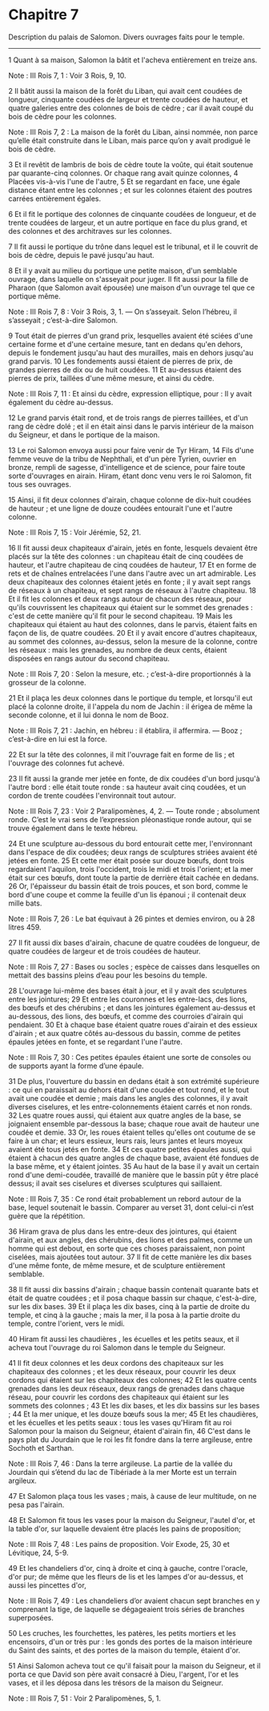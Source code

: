 # Chapitre 7

Description du palais de Salomon.
Divers ouvrages faits pour le temple.

***

1 Quant à sa maison, Salomon la bâtit et l'acheva entièrement en treize ans.

<span class="bible-note">Note : </span> III Rois 7, 1 : Voir 3 Rois, 9, 10.


2 Il bâtit aussi la maison de la forêt du Liban, qui avait cent coudées de longueur, cinquante coudées de largeur et trente coudées de hauteur, et quatre galeries entre des colonnes de bois de cèdre ; car il avait coupé du bois de cèdre pour les colonnes.

<span class="bible-note">Note : </span> III Rois 7, 2 : La maison de la forêt du Liban, ainsi nommée, non parce qu’elle était construite dans le Liban, mais parce qu’on y avait prodigué le bois de cèdre.

3 Et il revêtit de lambris de bois de cèdre toute la voûte, qui était soutenue par quarante-cinq colonnes. Or chaque rang avait quinze colonnes, 4 Placées vis-à-vis l'une de l'autre, 5 Et se regardant en face, une égale distance étant entre les colonnes ; et sur les colonnes étaient des poutres carrées entièrement égales.


6 Et il fit le portique des colonnes de cinquante coudées de longueur, et de trente coudées de largeur, et un autre portique en face du plus grand, et des colonnes et des architraves sur les colonnes.


7 Il fit aussi le portique du trône dans lequel est le tribunal, et il le couvrit de bois de cèdre, depuis le pavé jusqu'au haut.


8 Et il y avait au milieu du portique une petite maison, d'un semblable ouvrage, dans laquelle on s'asseyait pour juger. Il fit aussi pour la fille de Pharaon (que Salomon avait épousée) une maison d'un ouvrage tel que ce portique même.

<span class="bible-note">Note : </span> III Rois 7, 8 : Voir 3 Rois, 3, 1. ― On s’asseyait. Selon l’hébreu, il s’asseyait ; c’est-à-dire Salomon.


9 Tout était de pierres d'un grand prix, lesquelles avaient été sciées d'une certaine forme et d'une certaine mesure, tant en dedans qu'en dehors, depuis le fondement jusqu'au haut des murailles, mais en dehors jusqu'au grand parvis. 10 Les fondements aussi étaient de pierres de prix, de grandes pierres de dix ou de huit coudées. 11 Et au-dessus étaient des pierres de prix, taillées d'une même mesure, et ainsi du cèdre.

<span class="bible-note">Note : </span> III Rois 7, 11 : Et ainsi du cèdre, expression elliptique, pour : Il y avait également du cèdre au-dessus.

12 Le grand parvis était rond, et de trois rangs de pierres taillées, et d'un rang de cèdre dolé ; et il en était ainsi dans le parvis intérieur de la maison du Seigneur, et dans le portique de la maison.


13 Le roi Salomon envoya aussi pour faire venir de Tyr Hiram, 14 Fils d'une femme veuve de la tribu de Nephthali, et d'un père Tyrien, ouvrier en bronze, rempli de sagesse, d'intelligence et de science, pour faire toute sorte d'ouvrages en airain. Hiram, étant donc venu vers le roi Salomon, fit tous ses ouvrages.


15 Ainsi, il fit deux colonnes d'airain, chaque colonne de dix-huit coudées de hauteur ; et une ligne de douze coudées entourait l'une et l'autre colonne.

<span class="bible-note">Note : </span> III Rois 7, 15 : Voir Jérémie, 52, 21.

16 Il fit aussi deux chapiteaux d'airain, jetés en fonte, lesquels devaient être placés sur la tête des colonnes : un chapiteau était de cinq coudées de hauteur, et l'autre chapiteau de cinq coudées de hauteur, 17 Et en forme de rets et de chaînes entrelacées l'une dans l'autre avec un art admirable. Les deux chapiteaux des colonnes étaient jetés en fonte ; il y avait sept rangs de réseaux à un chapiteau, et sept rangs de réseaux à l'autre chapiteau. 18 Et il fit les colonnes et deux rangs autour de chacun des réseaux, pour qu'ils couvrissent les chapiteaux qui étaient sur le sommet des grenades : c'est de cette manière qu'il fit pour le second chapiteau. 19 Mais les chapiteaux qui étaient au haut des colonnes, dans le parvis, étaient faits en façon de lis, de quatre coudées. 20 Et il y avait encore d'autres chapiteaux, au sommet des colonnes, au-dessus, selon la mesure de la colonne, contre les réseaux : mais les grenades, au nombre de deux cents, étaient disposées en rangs autour du second chapiteau.

<span class="bible-note">Note : </span> III Rois 7, 20 : Selon la mesure, etc. ; c’est-à-dire proportionnés à la grosseur de la colonne.

21 Et il plaça les deux colonnes dans le portique du temple, et lorsqu'il eut placé la colonne droite, il l'appela du nom de Jachin : il érigea de même la seconde colonne, et il lui donna le nom de Booz.

<span class="bible-note">Note : </span> III Rois 7, 21 : Jachin, en hébreu : il établira, il affermira. ― Booz ; c’est-à-dire en lui est la force.

22 Et sur la tête des colonnes, il mit l'ouvrage fait en forme de lis ; et l'ouvrage des colonnes fut achevé.


23 Il fit aussi la grande mer jetée en fonte, de dix coudées d'un bord jusqu'à l'autre bord : elle était toute ronde : sa hauteur avait cinq coudées, et un cordon de trente coudées l'environnait tout autour.

<span class="bible-note">Note : </span> III Rois 7, 23 : Voir 2 Paralipomènes, 4, 2. ― Toute ronde ; absolument ronde. C’est le vrai sens de l’expression pléonastique ronde autour, qui se trouve également dans le texte hébreu.

24 Et une sculpture au-dessous du bord entourait cette mer, l'environnant dans l'espace de dix coudées; deux rangs de sculptures striées avaient été jetées en fonte. 25 Et cette mer était posée sur douze bœufs, dont trois regardaient l'aquilon, trois l'occident, trois le midi et trois l'orient; et la mer était sur ces bœufs, dont toute la partie de derrière était cachée en dedans. 26 Or, l'épaisseur du bassin était de trois pouces, et son bord, comme le bord d'une coupe et comme la feuille d'un lis épanoui ; il contenait deux mille bats.

<span class="bible-note">Note : </span> III Rois 7, 26 : Le bat équivaut à 26 pintes et demies environ, ou à 28 litres 459.


27 Il fit aussi dix bases d'airain, chacune de quatre coudées de longueur, de quatre coudées de largeur et de trois coudées de hauteur.

<span class="bible-note">Note : </span> III Rois 7, 27 : Bases ou socles ; espèce de caisses dans lesquelles on mettait des bassins pleins d’eau pour les besoins du temple.

28 L'ouvrage lui-même des bases était à jour, et il y avait des sculptures entre les jointures; 29 Et entre les couronnes et les entre-lacs, des lions, des bœufs et des chérubins ; et dans les jointures également au-dessus et au-dessous, des lions, des bœufs, et comme des courroies d'airain qui pendaient. 30 Et à chaque base étaient quatre roues d'airain et des essieux d'airain ; et aux quatre côtés au-dessous du bassin, comme de petites épaules jetées en fonte, et se regardant l'une l'autre.

<span class="bible-note">Note : </span> III Rois 7, 30 : Ces petites épaules étaient une sorte de consoles ou de supports ayant la forme d’une épaule.

31 De plus, l'ouverture du bassin en dedans était à son extrémité supérieure : ce qui en paraissait au dehors était d'une coudée et tout rond, et le tout avait une coudée et demie ; mais dans les angles des colonnes, il y avait diverses ciselures, et les entre-colonnements étaient carrés et non ronds. 32 Les quatre roues aussi, qui étaient aux quatre angles de la base, se joignaient ensemble par-dessous la base; chaque roue avait de hauteur une coudée et demie. 33 Or, les roues étaient telles qu'elles ont coutume de se faire à un char; et leurs essieux, leurs rais, leurs jantes et leurs moyeux avaient été tous jetés en fonte. 34 Et ces quatre petites épaules aussi, qui étaient à chacun des quatre angles de chaque base, avaient été fondues de la base même, et y étaient jointes. 35 Au haut de la base il y avait un certain rond d'une demi-coudée, travaillé de manière que le bassin pût y être placé dessus; il avait ses ciselures et diverses sculptures qui saillaient.

<span class="bible-note">Note : </span> III Rois 7, 35 : Ce rond était probablement un rebord autour de la base, lequel soutenait le bassin. Comparer au verset 31, dont celui-ci n’est guère que la répétition.

36 Hiram grava de plus dans les entre-deux des jointures, qui étaient d'airain, et aux angles, des chérubins, des lions et des palmes, comme un homme qui est debout, en sorte que ces choses paraissaient, non point ciselées, mais ajoutées tout autour. 37 Il fit de cette manière les dix bases d'une même fonte, de même mesure, et de sculpture entièrement semblable.


38 Il fit aussi dix bassins d'airain ; chaque bassin contenait quarante bats et était de quatre coudées ; et il posa chaque bassin sur chaque, c'est-à-dire, sur les dix bases. 39 Et il plaça les dix bases, cinq à la partie de droite du temple, et cinq à la gauche ; mais la mer, il la posa à la partie droite du temple, contre l'orient, vers le midi.


40 Hiram fit aussi les chaudières , les écuelles et les petits seaux, et il acheva tout l'ouvrage du roi Salomon dans le temple du Seigneur.


41 Il fit deux colonnes et les deux cordons des chapiteaux sur les chapiteaux des colonnes ; et les deux réseaux, pour couvrir les deux cordons qui étaient sur les chapiteaux des colonnes; 42 Et les quatre cents grenades dans les deux réseaux, deux rangs de grenades dans chaque réseau, pour couvrir les cordons des chapiteaux qui étaient sur les sommets des colonnes ; 43 Et les dix bases, et les dix bassins sur les bases ; 44 Et la mer unique, et les douze bœufs sous la mer; 45 Et les chaudières, et les écuelles et les petits seaux : tous les vases qu'Hiram fit au roi Salomon pour la maison du Seigneur, étaient d'airain fin, 46 C'est dans le pays plat du Jourdain que le roi les fit fondre dans la terre argileuse, entre Sochoth et Sarthan.

<span class="bible-note">Note : </span> III Rois 7, 46 : Dans la terre argileuse. La partie de la vallée du Jourdain qui s’étend du lac de Tibériade à la mer Morte est un terrain argileux.

47 Et Salomon plaça tous les vases ; mais, à cause de leur multitude, on ne pesa pas l'airain.


48 Et Salomon fit tous les vases pour la maison du Seigneur, l'autel d'or, et la table d'or, sur laquelle devaient être placés les pains de proposition;

<span class="bible-note">Note : </span> III Rois 7, 48 : Les pains de proposition. Voir Exode, 25, 30 et Lévitique, 24, 5-9.

49 Et les chandeliers d'or, cinq à droite et cinq à gauche, contre l'oracle, d'or pur; de même que les fleurs de lis et les lampes d'or au-dessus, et aussi les pincettes d'or,

<span class="bible-note">Note : </span> III Rois 7, 49 : Les chandeliers d’or avaient chacun sept branches en y comprenant la tige, de laquelle se dégageaient trois séries de branches superposées.

50 Les cruches, les fourchettes, les patères, les petits mortiers et les encensoirs, d'un or très pur : les gonds des portes de la maison intérieure du Saint des saints, et des portes de la maison du temple, étaient d'or.


51 Ainsi Salomon acheva tout ce qu'il faisait pour la maison du Seigneur, et il porta ce que David son père avait consacré à Dieu, l'argent, l'or et les vases, et il les déposa dans les trésors de la maison du Seigneur.

<span class="bible-note">Note : </span> III Rois 7, 51 : Voir 2 Paralipomènes, 5, 1.

